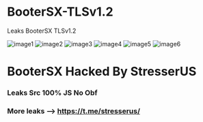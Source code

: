 # BooterSX-TLSv1.2
Leaks BooterSX TLSv1.2

![image1](https://user-images.githubusercontent.com/88605293/160350946-7aed8226-385c-43c5-a81b-0bdf6441d982.png)
![image2](https://user-images.githubusercontent.com/88605293/160350982-f328daa7-8f29-48fb-aef7-3d16aa61c022.png)
![image3](https://user-images.githubusercontent.com/88605293/160350999-bc6e7df6-bb67-4669-adad-8063c4577a21.png)
![image4](https://user-images.githubusercontent.com/88605293/160351011-673d00e3-7050-4611-a1d4-2fac76934f8c.png)
![image5](https://user-images.githubusercontent.com/88605293/160351037-c4b67b3d-3801-46d8-bd2f-cf53e1e24857.png)
![image6](https://user-images.githubusercontent.com/88605293/160351052-8b7a65d3-714f-4773-aa94-47fa13e91b6d.png)

<h1>BooterSX Hacked By StresserUS</h1>
<h3>Leaks Src 100% JS No Obf<h3>

More leaks --> https://t.me/stresserus/
